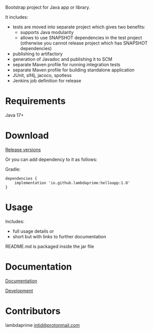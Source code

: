 Bootstrap project for Java app or library.

It includes:

- tests are moved into separate project which gives two benefits:
    - supports Java modularity
    - allows to use SNAPSHOT dependencies in the test project (otherwise you cannot release project which has SNAPSHOT dependencies)
- publishing to artifactory
- generation of Javadoc and publishing it to SCM
- separate Maven profile for running integration tests
- separate Maven profile for building standalone application
- JUnit, slf4j, jacoco, spotless
- Jenkins job definition for release

# Requirements

Java 17+

# Download

[Release versions](https://github.com/lambdaprime/bootstrap/releases)

Or you can add dependency to it as follows:

Gradle:

```
dependencies {
    implementation 'io.github.lambdaprime:helloapp:1.0'
}
```

# Usage

Includes:
- full usage details or
- short but with links to further documentation

README.md is packaged inside the jar file

# Documentation

[Documentation](http://portal2.atwebpages.com/)

[Development](DEVELOPMENT.md)

# Contributors

lambdaprime <intid@protonmail.com>
